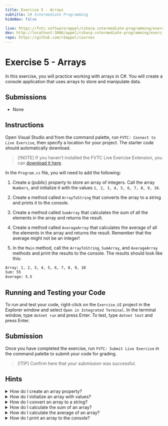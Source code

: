 ```yaml
---
title: Exercise 5 - Arrays
subtitle: C# Intermediate Programming
hideNav: false

live: https://fvtc.software/appel/csharp-intermediate-programming/exercises/arrays
dev: http://localhost:3006/appel/csharp-intermediate-programming/exercises/arrays
repo: https://github.com/rdappel/courses
---
```


# Exercise 5 - Arrays

In this exercise, you will practice working with arrays in C#. You will create a console application that uses arrays to store and manipulate data.

## Submissions

- None

## Instructions

Open Visual Studio and from the command palette, run `FVTC: Connect to Live Exercise`, then specify a location for your project. The starter code should automatically download.

> [!NOTE] If you haven't installed the FVTC Live Exercise Extension, you can [download it here](https://api.fvtc.software/downloads).

In the `Program.cs` file, you will need to add the following:

1. Create a (public) property to store an array of integers. Call the array `Numbers`, and initialize it with the values `1, 2, 3, 4, 5, 6, 7, 8, 9, 10`.

2. Create a method called `ArrayToString` that converts the array to a string and prints it to the console.

3. Create a method called `SumArray` that calculates the sum of all the elements in the array and returns the result.

4. Create a method called `AverageArray` that calculates the average of all the elements in the array and returns the result. Remember that the average might not be an integer!

5. In the `Main` method, call the `ArrayToString`, `SumArray`, and `AverageArray` methods and print the results to the console. The results should look like this:

<div class="no-copy">

```bash
Array: 1, 2, 3, 4, 5, 6, 7, 8, 9, 10
Sum: 55
Average: 5.5
```

</div>

## Running and Testing your Code

To run and test your code, right-click on the `Exercise.UI` project in the Explorer window and select `Open in Integrated Terminal`. In the terminal window, type `dotnet run` and press Enter. To test, type `dotnet test` and press Enter.

## Submission

Once you have completed the exercise, run `FVTC: Submit Live Exercise` in the command palette to submit your code for grading.

> [!TIP] Confirm here that your submission was successful.


## Hints

<details>
	<summary>How do I create an array property?</summary>

You can create an array property in a class by using the following syntax:

```csharp
public int[] Numbers { get; set; }
```

</details>

<details>
	<summary>How do I initialize an array with values?</summary>

You can initialize an array with the following syntax:

```csharp
Numbers = new int[] { 1, 2, 3, 4, 5, 6, 7, 8, 9, 10 };
```

</details>

<details>
	<summary>How do I convert an array to a string?</summary>

You can iterate over the array and concatenate the elements into a string, or you can use the `string.Join` method.

```csharp
// Using a loop
string arrayString = "";
for (int i = 0; i < Numbers.Length; i++)
{
	arrayString += Numbers[i] + (i < Numbers.Length - 1 ? ", " : "");
}

// Using string.Join
string arrayString = string.Join(", ", Numbers);
```

</details>

<details>
	<summary>How do I calculate the sum of an array?</summary>

You can use a loop to iterate over the elements and add them together.

```csharp
// Using a loop
int sum = 0;
foreach (int number in Numbers) { sum += number; }
```

</details>

<details>
	<summary>How do I calculate the average of an array?</summary>

You can calculate the average by dividing the sum of the elements by the number of elements.

```csharp
int sum = 0;
foreach (int number in Numbers) { sum += number; }
int average = sum / Numbers.Length;
```

If you already have a function that calculates the sum, you can reuse it to calculate the average.

```csharp
int average = SumArray() / Numbers.Length;
```

</details>

<details>
	<summary>How do I print an array to the console?</summary>

Assuming you have the `ArrayToString` method that converts the array to a string, you can print it to the console like this:

```csharp
Console.WriteLine("Array: " + arrayString);
```

</details> 






